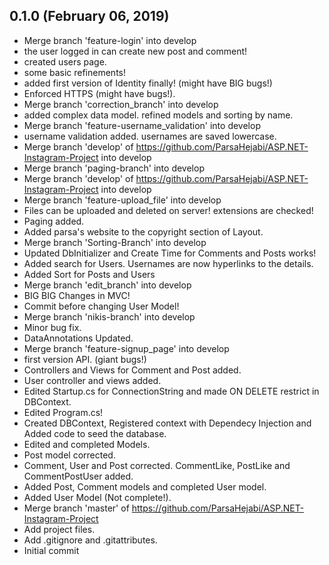 ## 0.1.0 (February 06, 2019)
  - Merge branch 'feature-login' into develop
  - the user logged in can create new post and comment!
  - created users page.
  - some basic refinements!
  - added first version of Identity finally! (might have BIG bugs!)
  - Enforced HTTPS (might have bugs!).
  - Merge branch 'correction_branch' into develop
  - added complex data model. refined models and sorting by name.
  - Merge branch 'feature-username_validation' into develop
  - username validation added. usernames are saved lowercase.
  - Merge branch 'develop' of https://github.com/ParsaHejabi/ASP.NET-Instagram-Project into develop
  - Merge branch 'paging-branch' into develop
  - Merge branch 'develop' of https://github.com/ParsaHejabi/ASP.NET-Instagram-Project into develop
  - Merge branch 'feature-upload_file' into develop
  - Files can be uploaded and deleted on server! extensions are checked!
  - Paging added.
  - Added parsa's website to the copyright section of Layout.
  - Merge branch 'Sorting-Branch' into develop
  - Updated DbInitializer and Create Time for Comments and Posts works!
  - Added search for Users. Usernames are now hyperlinks to the details.
  - Added Sort for Posts and Users
  - Merge branch 'edit_branch' into develop
  - BIG BIG Changes in MVC!
  - Commit before changing User Model!
  - Merge branch 'nikis-branch' into develop
  - Minor bug fix.
  - DataAnnotations Updated.
  - Merge branch 'feature-signup_page' into develop
  - first version API. (giant bugs!)
  - Controllers and Views for Comment and Post added.
  - User controller and views added.
  - Edited Startup.cs for ConnectionString and made ON DELETE restrict in DBContext.
  - Edited Program.cs!
  - Created DBContext, Registered context with Dependecy Injection and Added code to seed the database.
  - Edited and completed Models.
  - Post model corrected.
  - Comment, User and Post corrected. CommentLike, PostLike and CommentPostUser added.
  - Added Post, Comment models and completed User model.
  - Added User Model (Not complete!).
  - Merge branch 'master' of https://github.com/ParsaHejabi/ASP.NET-Instagram-Project
  - Add project files.
  - Add .gitignore and .gitattributes.
  - Initial commit


